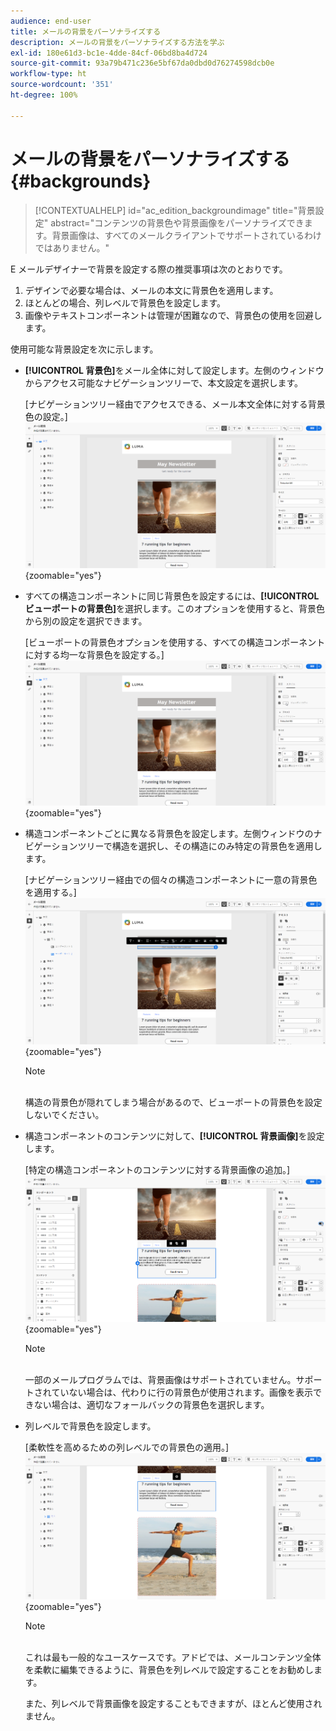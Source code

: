 ```yaml
---
audience: end-user
title: メールの背景をパーソナライズする
description: メールの背景をパーソナライズする方法を学ぶ
exl-id: 180e61d3-bc1e-4dde-84cf-06bd8ba4d724
source-git-commit: 93a79b471c236e5bf67da0dbd0d76274598dcb0e
workflow-type: ht
source-wordcount: '351'
ht-degree: 100%

---
```


# メールの背景をパーソナライズする {#backgrounds}

>[!CONTEXTUALHELP]
>id="ac_edition_backgroundimage"
>title="背景設定"
>abstract="コンテンツの背景色や背景画像をパーソナライズできます。背景画像は、すべてのメールクライアントでサポートされているわけではありません。"

E メールデザイナーで背景を設定する際の推奨事項は次のとおりです。

1. デザインで必要な場合は、メールの本文に背景色を適用します。
1. ほとんどの場合、列レベルで背景色を設定します。
1. 画像やテキストコンポーネントは管理が困難なので、背景色の使用を回避します。

使用可能な背景設定を次に示します。

* **[!UICONTROL 背景色]**&#x200B;をメール全体に対して設定します。左側のウィンドウからアクセス可能なナビゲーションツリーで、本文設定を選択します。

  [ナビゲーションツリー経由でアクセスできる、メール本文全体に対する背景色の設定。]\
  ![](assets/background_1.png){zoomable="yes"}

* すべての構造コンポーネントに同じ背景色を設定するには、**[!UICONTROL ビューポートの背景色]**&#x200B;を選択します。このオプションを使用すると、背景色から別の設定を選択できます。

  [ビューポートの背景色オプションを使用する、すべての構造コンポーネントに対する均一な背景色を設定する。]\
  ![](assets/background_2.png){zoomable="yes"}

* 構造コンポーネントごとに異なる背景色を設定します。左側ウィンドウのナビゲーションツリーで構造を選択し、その構造にのみ特定の背景色を適用します。

  [ナビゲーションツリー経由での個々の構造コンポーネントに一意の背景色を適用する。]\
  ![](assets/background_3.png){zoomable="yes"}

  >[!NOTE]
  >\
  >構造の背景色が隠れてしまう場合があるので、ビューポートの背景色を設定しないでください。

* 構造コンポーネントのコンテンツに対して、**[!UICONTROL 背景画像]**&#x200B;を設定します。

  [特定の構造コンポーネントのコンテンツに対する背景画像の追加。]\
  ![](assets/background_4.png){zoomable="yes"}

  >[!NOTE]
  >\
  >一部のメールプログラムでは、背景画像はサポートされていません。サポートされていない場合は、代わりに行の背景色が使用されます。画像を表示できない場合は、適切なフォールバックの背景色を選択します。

* 列レベルで背景色を設定します。

  [柔軟性を高めるための列レベルでの背景色の適用。]\
  ![](assets/background_5.png){zoomable="yes"}

  >[!NOTE]
  >\
  >これは最も一般的なユースケースです。アドビでは、メールコンテンツ全体を柔軟に編集できるように、背景色を列レベルで設定することをお勧めします。

  また、列レベルで背景画像を設定することもできますが、ほとんど使用されません。